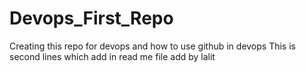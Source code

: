 # Devops_First_Repo
Creating this repo for devops and how to use github in devops
This is second lines which add in read me file  add  by lalit
